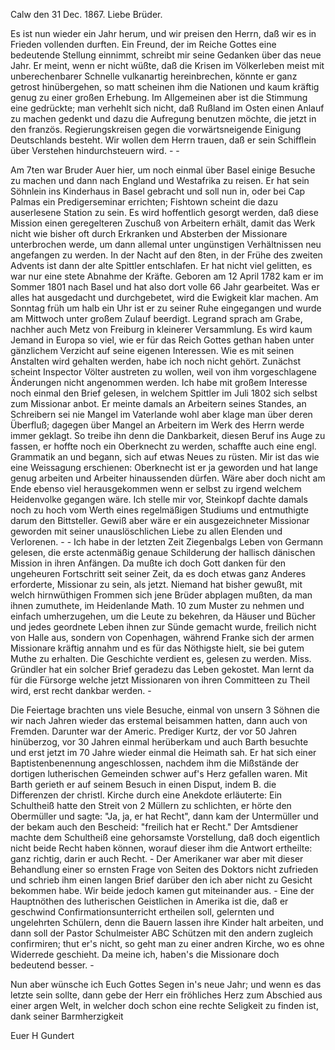  Calw den 31 Dec. 1867.
Liebe Brüder.

Es ist nun wieder ein Jahr herum, und wir preisen den Herrn, daß wir es in Frieden vollenden durften. Ein Freund, der im Reiche Gottes eine bedeutende Stellung einnimmt, schreibt mir seine Gedanken über das neue Jahr. Er meint, wenn er nicht wüßte, daß die Krisen im Völkerleben meist mit unberechenbarer Schnelle vulkanartig hereinbrechen, könnte er ganz getrost hinübergehen, so matt scheinen ihm die Nationen und kaum kräftig genug zu einer großen Erhebung. Im Allgemeinen aber ist die Stimmung eine gedrückte; man verhehlt sich nicht, daß Rußland im Osten einen Anlauf zu machen gedenkt und dazu die Aufregung benutzen möchte, die jetzt in den französ. Regierungskreisen gegen die vorwärtsneigende Einigung Deutschlands besteht. Wir wollen dem Herrn trauen, daß er sein Schifflein über Verstehen hindurchsteuern wird. - -

Am 7ten war Bruder Auer hier, um noch einmal über Basel einige Besuche zu machen und dann nach England und Westafrika zu reisen. Er hat sein Söhnlein ins Kinderhaus in Basel gebracht und soll nun in, oder bei Cap Palmas ein Predigerseminar errichten; Fishtown scheint die dazu auserlesene Station zu sein. Es wird hoffentlich gesorgt werden, daß diese Mission einen geregelteren Zuschuß von Arbeitern erhält, damit das Werk nicht wie bisher oft durch Erkranken und Absterben der Missionare unterbrochen werde, um dann allemal unter ungünstigen Verhältnissen neu angefangen zu werden. In der Nacht auf den 8ten, in der Frühe des zweiten Advents ist dann der alte Spittler entschlafen. Er hat nicht viel gelitten, es war nur eine stete Abnahme der Kräfte. Geboren am 12 April 1782 kam er im Sommer 1801 nach Basel und hat also dort volle 66 Jahr gearbeitet. Was er alles hat ausgedacht und durchgebetet, wird die Ewigkeit klar machen. Am Sonntag früh um halb ein Uhr ist er zu seiner Ruhe eingegangen und wurde am Mittwoch unter großem Zulauf beerdigt. Legrand sprach am Grabe, nachher auch Metz von Freiburg in kleinerer Versammlung. Es wird kaum Jemand in Europa so viel, wie er für das Reich Gottes gethan haben unter gänzlichem Verzicht auf seine eigenen Interessen. Wie es mit seinen Anstalten wird gehalten werden, habe ich noch nicht gehört. Zunächst scheint Inspector Völter austreten zu wollen, weil von ihm vorgeschlagene Änderungen nicht angenommen werden. Ich habe mit großem Interesse noch einmal den Brief gelesen, in welchem Spittler im Juli 1802 sich selbst zum Missionar anbot. Er meinte damals an Arbeitern seines Standes, an Schreibern sei nie Mangel im Vaterlande wohl aber klage man über deren Überfluß; dagegen über Mangel an Arbeitern im Werk des Herrn werde immer geklagt. So treibe ihn denn die Dankbarkeit, diesen Beruf ins Auge zu fassen, er hoffte noch ein Oberknecht zu werden, schaffte auch eine engl. Grammatik an und begann, sich auf etwas Neues zu rüsten. Mir ist das wie eine Weissagung erschienen: Oberknecht ist er ja geworden und hat lange genug arbeiten und Arbeiter hinaussenden dürfen. Wäre aber doch nicht am Ende ebenso viel herausgekommen wenn er selbst zu irgend welchem Heidenvolke gegangen wäre. Ich stelle mir vor, Steinkopf dachte damals noch zu hoch vom Werth eines regelmäßigen Studiums und entmuthigte darum den Bittsteller. Gewiß aber wäre er ein ausgezeichneter Missionar geworden mit seiner unauslöschlichen Liebe zu allen Elenden und Verlorenen. - - Ich habe in der letzten Zeit Ziegenbalgs Leben von Germann gelesen, die erste actenmäßig genaue Schilderung der hallisch dänischen Mission in ihren Anfängen. Da mußte ich doch Gott danken für den ungeheuren Fortschritt seit seiner Zeit, da es doch etwas ganz Anderes erforderte, Missionar zu sein, als jetzt. Niemand hat bisher gewußt, mit welch hirnwüthigen Frommen sich jene Brüder abplagen mußten, da man ihnen zumuthete, im Heidenlande Math. 10 zum Muster zu nehmen und einfach umherzugehen, um die Leute zu bekehren, da Häuser und Bücher und jedes geordnete Leben ihnen zur Sünde gemacht wurde, freilich nicht von Halle aus, sondern von Copenhagen, während Franke sich der armen Missionare kräftig annahm und es für das Nöthigste hielt, sie bei gutem Muthe zu erhalten. Die Geschichte verdient es, gelesen zu werden. Miss. Gründler hat ein solcher Brief geradezu das Leben gekostet. Man lernt da für die Fürsorge welche jetzt Missionaren von ihren Committeen zu Theil wird, erst recht dankbar werden. -

Die Feiertage brachten uns viele Besuche, einmal von unsern 3 Söhnen die wir nach Jahren wieder das erstemal beisammen hatten, dann auch von Fremden. Darunter war der Americ. Prediger Kurtz, der vor 50 Jahren hinüberzog, vor 30 Jahren einmal herüberkam und auch Barth besuchte und erst jetzt im 70 Jahre wieder einmal die Heimath sah. Er hat sich einer Baptistenbenennung angeschlossen, nachdem ihm die Mißstände der dortigen lutherischen Gemeinden schwer auf's Herz gefallen waren. Mit Barth gerieth er auf seinem Besuch in einen Disput, indem B. die Differenzen der christl. Kirche durch eine Anekdote erläuterte: Ein Schultheiß hatte den Streit von 2 Müllern zu schlichten, er hörte den Obermüller und sagte: "Ja, ja, er hat Recht", dann kam der Untermüller und der bekam auch den Bescheid: "freilich hat er Recht." Der Amtsdiener machte dem Schultheiß eine gehorsamste Vorstellung, daß doch eigentlich nicht beide Recht haben können, worauf dieser ihm die Antwort ertheilte: ganz richtig, darin <hat> er auch Recht. - Der Amerikaner war aber mit dieser Behandlung einer so ernsten Frage von Seiten des Doktors nicht zufrieden und schrieb ihm einen langen Brief darüber den ich aber nicht zu Gesicht bekommen habe. Wir beide jedoch kamen gut miteinander aus. - Eine der Hauptnöthen des lutherischen Geistlichen in Amerika ist die, daß er geschwind Confirmationsunterricht ertheilen soll, gelernten und ungelehrten Schülern, denn die Bauern lassen ihre Kinder halt arbeiten, und dann soll der Pastor Schulmeister ABC Schützen mit den andern zugleich confirmiren; thut er's nicht, so geht man zu einer andren Kirche, wo es ohne Widerrede geschieht. Da meine ich, haben's die Missionare doch bedeutend besser. -

Nun aber wünsche ich Euch Gottes Segen in's neue Jahr; und wenn es das letzte sein sollte, dann gebe der Herr ein fröhliches Herz zum Abschied aus einer argen Welt, in welcher doch schon eine rechte Seligkeit zu finden ist, dank seiner Barmherzigkeit

 Euer
 H Gundert
